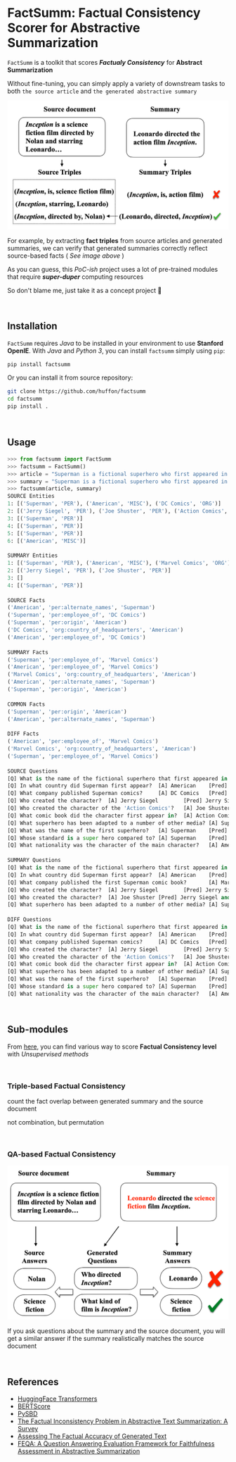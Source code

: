 # FactSumm: Factual Consistency Scorer for Abstractive Summarization

`FactSumm` is a toolkit that scores *__Factualy Consistency__* for **Abstract Summarization**

Without fine-tuning, you can simply apply a variety of downstream tasks to both `the source article` and `the generated abstractive summary`

![](assets/triples.png)

For example, by extracting **fact triples** from source articles and generated summaries, we can verify that generated summaries correctly reflect source-based facts ( *See image above* )

As you can guess, this *PoC-ish* project uses a lot of pre-trained modules that require __*super-duper*__ computing resources

So don't blame me, just take it as a concept project 👀

<br>

## Installation

`FactSumm` requires *Java* to be installed in your environment to use **Stanford OpenIE**. With *Java* and *Python 3*, you can install `factsumm` simply using `pip`:

```bash
pip install factsumm
```

Or you can install it from source repository:

```bash
git clone https://github.com/huffon/factsumm
cd factsumm
pip install .
```

<br>

## Usage

```python
>>> from factsumm import FactSumm
>>> factsumm = FactSumm()
>>> article = "Superman is a fictional superhero who first appeared in American comic books published by DC Comics. The character was created by writer Jerry Siegel and artist Joe Shuster, and first appeared in the comic book Action Comics #1. Superman has been adapted to a number of other media which includes radio serials, novels, movies, television shows and theatre. Although Superman was not the first superhero character, he popularized the superhero archetype and established its conventions. Superheroes are usually judged by how closely they resemble the standard set by Superman. He was the best-selling superhero character in American comic books up until the 1980s."
>>> summary = "Superman is a fictional superhero who first appeared in American comic books published by Marvel Comics. The character was created by writer Jerry Siegel and artist Joe Shuster. He popularized the superhero archetype and established its conventions. Superman has been adapted to a number of other media which includes radio serials, novels, movies, television shows and theatre."
>>> factsumm(article, summary) 
SOURCE Entities
1: [('Superman', 'PER'), ('American', 'MISC'), ('DC Comics', 'ORG')]
2: [('Jerry Siegel', 'PER'), ('Joe Shuster', 'PER'), ('Action Comics', 'MISC')]
3: [('Superman', 'PER')]
4: [('Superman', 'PER')]
5: [('Superman', 'PER')]
6: [('American', 'MISC')]

SUMMARY Entities
1: [('Superman', 'PER'), ('American', 'MISC'), ('Marvel Comics', 'ORG')]
2: [('Jerry Siegel', 'PER'), ('Joe Shuster', 'PER')]
3: []
4: [('Superman', 'PER')]

SOURCE Facts
('American', 'per:alternate_names', 'Superman')
('Superman', 'per:employee_of', 'DC Comics')
('Superman', 'per:origin', 'American')
('DC Comics', 'org:country_of_headquarters', 'American')
('American', 'per:employee_of', 'DC Comics')

SUMMARY Facts
('Superman', 'per:employee_of', 'Marvel Comics')
('American', 'per:employee_of', 'Marvel Comics')
('Marvel Comics', 'org:country_of_headquarters', 'American')
('American', 'per:alternate_names', 'Superman')
('Superman', 'per:origin', 'American')

COMMON Facts
('Superman', 'per:origin', 'American')
('American', 'per:alternate_names', 'Superman')

DIFF Facts
('American', 'per:employee_of', 'Marvel Comics')
('Marvel Comics', 'org:country_of_headquarters', 'American')
('Superman', 'per:employee_of', 'Marvel Comics')

SOURCE Questions
[Q] What is the name of the fictional superhero that first appeared in comic books?     [A] Superman    [Pred] Superman
[Q] In what country did Superman first appear?  [A] American    [Pred] American
[Q] What company published Superman comics?     [A] DC Comics   [Pred] DC Comics
[Q] Who created the character?  [A] Jerry Siegel        [Pred] Jerry Siegel and artist Joe Shuster
[Q] Who created the character of the 'Action Comics'?   [A] Joe Shuster [Pred] <unanswerable>
[Q] What comic book did the character first appear in?  [A] Action Comics       [Pred] Action Comics #1
[Q] What superhero has been adapted to a number of other media? [A] Superman    [Pred] Superman
[Q] What was the name of the first superhero?   [A] Superman    [Pred] <unanswerable>
[Q] Whose standard is a super hero compared to? [A] Superman    [Pred] Superman
[Q] What nationality was the character of the main character?   [A] American    [Pred] <unanswerable>

SUMMARY Questions
[Q] What is the name of the fictional superhero that first appeared in comic books?     [A] Superman    [Pred] Superman
[Q] In what country did Superman first appear?  [A] American    [Pred] American
[Q] What company published the first Superman comic book?       [A] Marvel Comics       [Pred] Marvel Comics
[Q] Who created the character?  [A] Jerry Siegel        [Pred] Jerry Siegel and artist Joe Shuster
[Q] Who created the character?  [A] Joe Shuster [Pred] Jerry Siegel and artist Joe Shuster
[Q] What superhero has been adapted to a number of other media? [A] Superman    [Pred] Superman

DIFF Questions
[Q] What is the name of the fictional superhero that first appeared in comic books?     [A] Superman    [Pred] Superman
[Q] In what country did Superman first appear?  [A] American    [Pred] American
[Q] What company published Superman comics?     [A] DC Comics   [Pred] Marvel Comics
[Q] Who created the character?  [A] Jerry Siegel        [Pred] Jerry Siegel and artist Joe Shuster
[Q] Who created the character of the 'Action Comics'?   [A] Joe Shuster [Pred] <unanswerable>
[Q] What comic book did the character first appear in?  [A] Action Comics       [Pred] Marvel Comics
[Q] What superhero has been adapted to a number of other media? [A] Superman    [Pred] Superman
[Q] What was the name of the first superhero?   [A] Superman    [Pred] Superman
[Q] Whose standard is a super hero compared to? [A] Superman    [Pred] conventions
[Q] What nationality was the character of the main character?   [A] American    [Pred] American
```

<br>

## Sub-modules

From [here](https://arxiv.org/pdf/2104.14839.pdf), you can find various way to score **Factual Consistency level** with *Unsupervised methods*

<br>

### Triple-based Factual Consistency

count the fact overlap between generated summary and the source document

not combination, but permutation

<br>

### QA-based Factual Consistency

![](assets/qa.png)

If you ask questions about the summary and the source document, you will get a similar answer if the summary realistically matches the source document

<br>

## References

- [HuggingFace Transformers](https://github.com/huggingface/transformers)
- [BERTScore](https://github.com/Tiiiger/bert_score)
- [PySBD](https://github.com/nipunsadvilkar/pySBD)
- [The Factual Inconsistency Problem in Abstractive Text Summarization: A Survey](https://arxiv.org/abs/2104.14839.pdf)
- [Assessing The Factual Accuracy of Generated Text](https://arxiv.org/abs/1905.13322.pdf)
- [FEQA: A Question Answering Evaluation Framework for Faithfulness Assessment in Abstractive Summarization](https://arxiv.org/abs/2005.03754)
